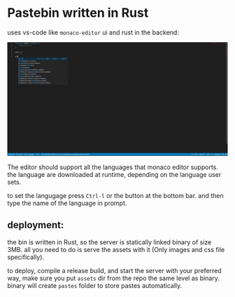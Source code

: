# Pastebin written in Rust

uses vs-code like `monaco-editor` ui and rust in the backend:

![image](./logo.png)

The editor should support all the languages that monaco editor supports.
the language are downloaded at runtime, depending on the language user sets. 

to set the langugage press `Ctrl-l` or the button at the bottom bar. and then
type the name of the language in prompt.

## deployment:
the bin is written in Rust, so the server is statically linked binary of size 3MB.
all you need to do is serve the assets with it (Only images and css file specifically).

to deploy, compile a release build, and start the server with your preferred way, make sure 
you put `assets` dir from the repo the same level as binary. binary will create `pastes`
folder to store pastes automatically. 
